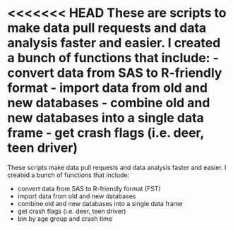 <<<<<<< HEAD
These are scripts to make data pull requests and data analysis faster and easier. I created a bunch of functions that include: - convert data from SAS to R-friendly format  - import data from old and new databases - combine old and new databases into a single data frame - get crash flags (i.e. deer, teen driver)
=======


These scripts make data pull requests and data analysis faster and easier. I created a bunch of functions that include:
- convert data from SAS to R-friendly format (FST)
- import data from old and new databases
- combine old and new databases into a single data frame
- get crash flags (i.e. deer, teen driver)
- bin by age group and crash time
